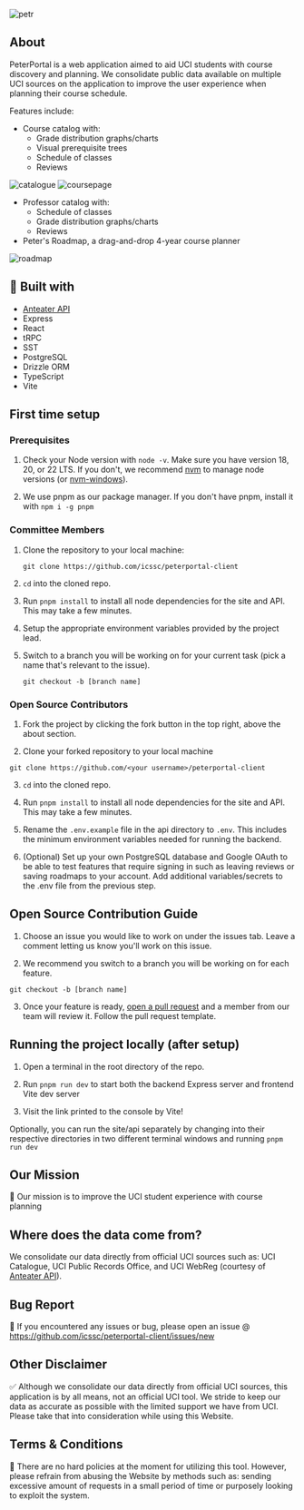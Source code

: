 ![petr](https://github.com/icssc-projects/peterportal-public-api/blob/master/public/images/peterportal-banner-logo.png?raw=true)

## About

PeterPortal is a web application aimed to aid UCI students with course discovery and planning. We consolidate public data available on multiple UCI sources on the application to improve the user experience when planning their course schedule.

Features include:

- Course catalog with:
  - Grade distribution graphs/charts
  - Visual prerequisite trees
  - Schedule of classes
  - Reviews

![catalogue](https://github.com/icssc/peterportal-client/assets/8922227/e2e34103-a73e-4fd9-af44-69b707d1e910)
![coursepage](https://github.com/icssc/peterportal-client/assets/8922227/2df5a284-0040-4720-a9be-c08978b6bfb1)

- Professor catalog with:
  - Schedule of classes
  - Grade distribution graphs/charts
  - Reviews
- Peter's Roadmap, a drag-and-drop 4-year course planner

![roadmap](https://github.com/icssc/peterportal-client/assets/8922227/7849f059-ebb6-43b4-814d-75fb850fec01)

## 🔨 Built with

- [Anteater API](https://github.com/icssc/anteater-api)
- Express
- React
- tRPC
- SST
- PostgreSQL
- Drizzle ORM
- TypeScript
- Vite

## First time setup

### Prerequisites

1. Check your Node version with `node -v`. Make sure you have version 18, 20, or 22 LTS. If you don't, we recommend [nvm](https://github.com/nvm-sh/nvm) to manage node versions (or [nvm-windows](https://github.com/coreybutler/nvm-windows)).

2. We use pnpm as our package manager. If you don't have pnpm, install it with `npm i -g pnpm`

### Committee Members

1. Clone the repository to your local machine:

   ```
   git clone https://github.com/icssc/peterportal-client
   ```

2. `cd` into the cloned repo.

3. Run `pnpm install` to install all node dependencies for the site and API. This may take a few minutes.

4. Setup the appropriate environment variables provided by the project lead.

5. Switch to a branch you will be working on for your current task (pick a name that's relevant to the issue).
   ```
   git checkout -b [branch name]
   ```

### Open Source Contributors

1. Fork the project by clicking the fork button in the top right, above the about section.

2. Clone your forked repository to your local machine

```
git clone https://github.com/<your username>/peterportal-client
```

3. `cd` into the cloned repo.

4. Run `pnpm install` to install all node dependencies for the site and API. This may take a few minutes.

5. Rename the `.env.example` file in the api directory to `.env`. This includes the minimum environment variables needed for running the backend.

6. (Optional) Set up your own PostgreSQL database and Google OAuth to be able to test features that require signing in such as leaving reviews or saving roadmaps to your account. Add additional variables/secrets to the .env file from the previous step.

## Open Source Contribution Guide

1. Choose an issue you would like to work on under the issues tab. Leave a comment letting us know you'll work on this issue.

2. We recommend you switch to a branch you will be working on for each feature.

```
git checkout -b [branch name]
```

3. Once your feature is ready, [open a pull request](https://github.com/icssc/peterportal-client/compare) and a member from our team will review it. Follow the pull request template.

## Running the project locally (after setup)

1. Open a terminal in the root directory of the repo.

2. Run `pnpm run dev` to start both the backend Express server and frontend Vite dev server

3. Visit the link printed to the console by Vite!

Optionally, you can run the site/api separately by changing into their respective directories in two different terminal windows and running `pnpm run dev`

## Our Mission

🎇 Our mission is to improve the UCI student experience with course planning

## Where does the data come from?

We consolidate our data directly from official UCI sources such as: UCI Catalogue, UCI Public Records Office, and UCI WebReg (courtesy of [Anteater API](https://github.com/icssc/anteater-api)).

## Bug Report

🐞 If you encountered any issues or bug, please open an issue @ https://github.com/icssc/peterportal-client/issues/new

## Other Disclaimer

✅ Although we consolidate our data directly from official UCI sources, this application is by all means, not an official UCI tool. We stride to keep our data as accurate as possible with the limited support we have from UCI. Please take that into consideration while using this Website.

## Terms & Conditions

📜 There are no hard policies at the moment for utilizing this tool. However, please refrain from abusing the Website by methods such as: sending excessive amount of requests in a small period of time or purposely looking to exploit the system.
